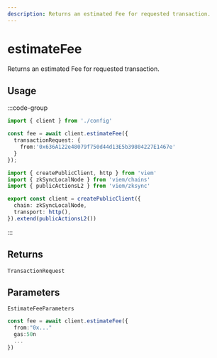 ```yaml
---
description: Returns an estimated Fee for requested transaction.
---
```


# estimateFee

Returns an estimated Fee for requested transaction.

## Usage

:::code-group

```ts [example.ts]
import { client } from './config'

const fee = await client.estimateFee({
  transactionRequest: {
    from:'0x636A122e48079f750d44d13E5b39804227E1467e'
  }
});
```

```ts [config.ts]
import { createPublicClient, http } from 'viem'
import { zkSyncLocalNode } from 'viem/chains'
import { publicActionsL2 } from 'viem/zksync'

export const client = createPublicClient({
  chain: zkSyncLocalNode,
  transport: http(),
}).extend(publicActionsL2())
```
:::

## Returns 

`TransactionRequest`

## Parameters

`EstimateFeeParameters`

```ts
const fee = await client.estimateFee({
  from:"0x..."
  gas:50n
  ...
})
```
